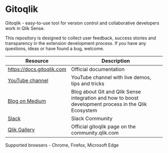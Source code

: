 # Gitoqlik
Gitoqlik - easy-to-use tool for version control and collaborative developers work in Qlik Sense.

This repository is designed to collect user feedback, success stories and transparency in the extension development process. 
If you have any questions, ideas or have found a bug, welcome.

Resource  | Description
------------- | -------------
https://docs.gitoqlik.com  | Official documentation
[YouTube channel](https://www.youtube.com/channel/UCAxNlzMkKdjc46_Ab4oivFA)  | YouTube channel with live demos, tips and tricks 
[Blog on Medium](https://medium.com/@alexpolorotov) | Blog about Git and Qlik Sense integration and how to boost development process in the Qlik Ecosystem
[Slack](https://join.slack.com/t/gitoqlik/shared_invite/zt-ezsx8rht-KCz~eWgLxyVTsB0QmS9Gag) | Slack Community
[Qlik Gallery](https://community.qlik.com/t5/Qlik-Gallery/Gitoqlik-Version-control-tool-and-time-saver/bc-p/1737090) | Official gitoqlik page on the community.qlik.com


Supported browsers - Chrome, Firefox, Microsoft Edge
